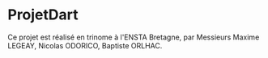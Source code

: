 # ProjetDart

Ce projet est réalisé en trinome à l'ENSTA Bretagne, par Messieurs
Maxime LEGEAY,
Nicolas ODORICO,
Baptiste ORLHAC.
